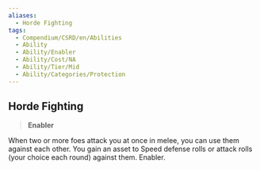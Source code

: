 ```yaml
---
aliases:
  - Horde Fighting
tags:
  - Compendium/CSRD/en/Abilities
  - Ability
  - Ability/Enabler
  - Ability/Cost/NA
  - Ability/Tier/Mid
  - Ability/Categories/Protection
---
```

  
    
## Horde Fighting    
>**Enabler**  
    
When two or more foes attack you at once in melee, you can use them against each other. You gain an asset to Speed defense rolls or attack rolls (your choice each round) against them. Enabler.
